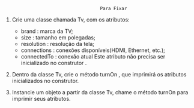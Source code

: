                                         Para Fixar

1. Crie uma classe chamada Tv, com os atributos:

      - brand : marca da TV;
      - size : tamanho em polegadas;
      - resolution : resolução da tela;
      - connections : conexões disponíveis(HDMI, Ethernet, etc.);
      - connectedTo : conexão atual Este atributo não precisa ser inicializado no construtor .

2. Dentro da classe Tv, crie o método turnOn , que imprimirá os atributos inicializados no construtor.

3. Instancie um objeto a partir da classe Tv, chame o método turnOn para imprimir seus atributos.